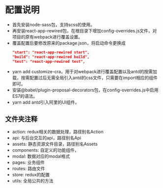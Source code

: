# 配置说明

* 首先安装node-sass包，支持scss的使用。
* 再安装react-app-rewired包，在根目录下增加config-overrides.js文件，对项目的原有webpack进行覆盖设置。
* 覆盖配置后要修改原来的package.json，将启动命令更换成
  ```json
  "start": "react-app-rewired start",
  "build": "react-app-rewired build",
  "test": "react-app-rewired test",
  ```
* yarn add customize-cra，用于对webpack进行覆盖配置以及antd的按需加载，按需配置过后无需全局引入antd的css文件，只需要在import相应的组件即可。
* 安装@babel/plugin-proposal-decorators包，在config-overrides.js中启用ES7的语法。
* yarn add antd引入阿里的UI组件。

## 文件夹注释

* action: redux相关的数据处理，路径别名Action
* api: 与后台交互的api，路径别名Api
* assets: 静态资源文件目录，路径别名Assets
* components: 自定义的功能组件，
* modal: 数据对应的modal格式
* pages: 业务组件
* routes: 路由文件
* store: redux的配置
* utils: 全局公共的方法